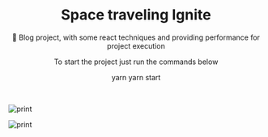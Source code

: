 <h1 align="center">Space traveling Ignite</h1>

<p align="center">💭 Blog project, with some react techniques and providing performance for project execution</p>

<p align="center">To start the project just run the commands below</p>

<p display="flex" align="center">
  yarn 
  yarn start
</p>

<br/>

![print](https://user-images.githubusercontent.com/68617133/132441753-367ac4aa-4771-4798-bfee-160e18453187.png)

![print](https://user-images.githubusercontent.com/68617133/132441836-edf9470c-d1b9-421a-bfec-552e9a672d68.png)

